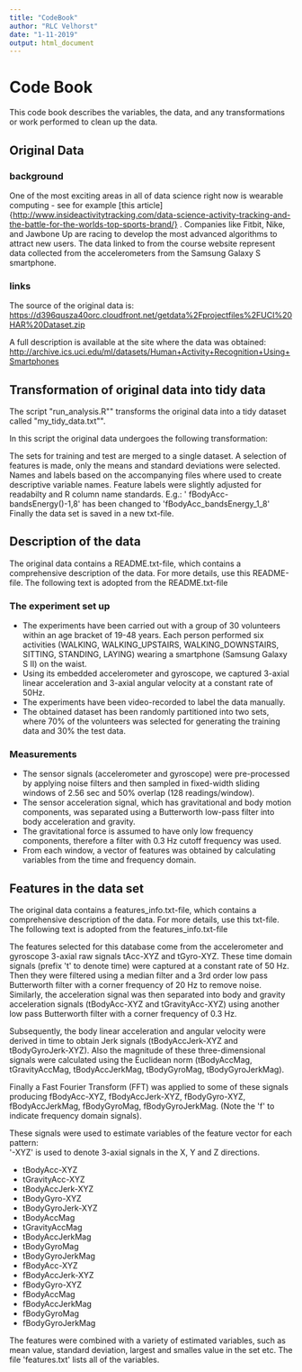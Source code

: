 ```yaml
---
title: "CodeBook"
author: "RLC Velhorst"
date: "1-11-2019"
output: html_document
---
```



# Code Book
This code book describes the variables, the data, and any transformations or work performed to clean up the data.

## Original Data
### background 
One of the most exciting areas in all of data science right now is wearable computing - see for example [this article]{http://www.insideactivitytracking.com/data-science-activity-tracking-and-the-battle-for-the-worlds-top-sports-brand/} . Companies like Fitbit, Nike, and Jawbone Up are racing to develop the most advanced algorithms to attract new users. The data linked to from the course website represent data collected from the accelerometers from the Samsung Galaxy S smartphone. 

### links
The source of the original data is:
https://d396qusza40orc.cloudfront.net/getdata%2Fprojectfiles%2FUCI%20HAR%20Dataset.zip

A full description is available at the site where the data was obtained:
http://archive.ics.uci.edu/ml/datasets/Human+Activity+Recognition+Using+Smartphones

## Transformation of original data into tidy data
The script "run_analysis.R"" transforms the original data into a tidy dataset called "my_tidy_data.txt"".

In this script the original data undergoes the following transformation:

The sets for training and test are merged to a single dataset.
A selection of features is made, only the means and standard deviations were selected.
Names and labels based on the accompanying files where used to create descriptive variable names.
Feature labels were slightly adjusted for readabilty and R column name standards. E.g.: '	fBodyAcc-bandsEnergy()-1,8' has been changed to 'fBodyAcc_bandsEnergy_1_8'
Finally the data set is saved in a new txt-file.

## Description of the data
The original data contains a README.txt-file, which contains a comprehensive description of the data. For more details, use this README-file.
The following text is adopted from the README.txt-file

### The experiment set up
* The experiments have been carried out with a group of 30 volunteers within an age bracket of 19-48 years. 
Each person performed six activities (WALKING, WALKING_UPSTAIRS, WALKING_DOWNSTAIRS, SITTING, STANDING, LAYING) wearing a smartphone (Samsung Galaxy S II) on the waist. 
* Using its embedded accelerometer and gyroscope, we captured 3-axial linear acceleration and 3-axial angular velocity at a constant rate of 50Hz. 
* The experiments have been video-recorded to label the data manually. 
* The obtained dataset has been randomly partitioned into two sets, where 70% of the volunteers was selected for generating the training data and 30% the test data. 

### Measurements
* The sensor signals (accelerometer and gyroscope) were pre-processed by applying noise filters and then sampled in fixed-width sliding windows of 2.56 sec and 50% overlap (128 readings/window). 
* The sensor acceleration signal, which has gravitational and body motion components, was separated using a Butterworth low-pass filter into body acceleration and gravity. 
* The gravitational force is assumed to have only low frequency components, therefore a filter with 0.3 Hz cutoff frequency was used. 
* From each window, a vector of features was obtained by calculating variables from the time and frequency domain. 


## Features in the data set
The original data contains a features_info.txt-file, which contains a comprehensive description of the data. For more details, use this txt-file.
The following text is adopted from the features_info.txt-file

The features selected for this database come from the accelerometer and gyroscope 3-axial raw signals tAcc-XYZ and tGyro-XYZ. 
These time domain signals (prefix 't' to denote time) were captured at a constant rate of 50 Hz. 
Then they were filtered using a median filter and a 3rd order low pass Butterworth filter with a corner frequency of 20 Hz to remove noise. Similarly, the acceleration signal was then separated into body and gravity acceleration signals (tBodyAcc-XYZ and tGravityAcc-XYZ) using another low pass Butterworth filter with a corner frequency of 0.3 Hz. 

Subsequently, the body linear acceleration and angular velocity were derived in time to obtain Jerk signals (tBodyAccJerk-XYZ and tBodyGyroJerk-XYZ). 
Also the magnitude of these three-dimensional signals were calculated using the Euclidean norm (tBodyAccMag, tGravityAccMag, tBodyAccJerkMag, tBodyGyroMag, tBodyGyroJerkMag). 

Finally a Fast Fourier Transform (FFT) was applied to some of these signals producing fBodyAcc-XYZ, fBodyAccJerk-XYZ, fBodyGyro-XYZ, fBodyAccJerkMag, fBodyGyroMag, fBodyGyroJerkMag. (Note the 'f' to indicate frequency domain signals). 

These signals were used to estimate variables of the feature vector for each pattern:  
'-XYZ' is used to denote 3-axial signals in the X, Y and Z directions.

* tBodyAcc-XYZ
* tGravityAcc-XYZ
* tBodyAccJerk-XYZ
* tBodyGyro-XYZ
* tBodyGyroJerk-XYZ
* tBodyAccMag
* tGravityAccMag
* tBodyAccJerkMag
* tBodyGyroMag
* tBodyGyroJerkMag
* fBodyAcc-XYZ
* fBodyAccJerk-XYZ
* fBodyGyro-XYZ
* fBodyAccMag
* fBodyAccJerkMag
* fBodyGyroMag
* fBodyGyroJerkMag

The features were combined with a variety of estimated variables, such as mean value, standard deviation, largest and smalles value in the set etc. The file 'features.txt' lists all of the variables.



